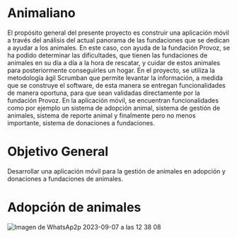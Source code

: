 # Animaliano
El propósito general del presente proyecto es construir una aplicación móvil a través del análisis del actual panorama de las fundaciones que se dedican a ayudar a los animales. En este caso, con ayuda de la fundación Provoz, se ha podido determinar las dificultades, que tienen las fundaciones de animales en su día a día a la hora de rescatar, y cuidar de estos animales para posteriormente conseguirles un hogar. En el proyecto, se utiliza la metodología ágil Scrumban que permite levantar la información, a medida que se construye el software, de esta manera se entregan funcionalidades de manera oportuna, para que sean validadas directamente por la fundación Provoz. En la aplicación móvil, se encuentran funcionalidades como por ejemplo un sistema de adopción animal, sistema de gestión de animales, sistema de reporte animal y finalmente pero no menos importante, sistema de donaciones a fundaciones.

# Objetivo General
Desarrollar una aplicación móvil para la gestión de animales en adopción y donaciones a fundaciones de animales.

# Adopción de animales
![Imagen de WhatsAp2p 2023-09-07 a las 12 38 08](https://github.com/Felosque/Animaliano/assets/26034790/68fcc52a-a570-41e6-b63b-dd28528a04b7)
